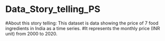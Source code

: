 # Data_Story_telling_PS

#About this story telling: This dataset is data showing the price of 7 food ingredients in India as a time series.
#It represents the monthly price (INR unit) from 2000 to 2020.